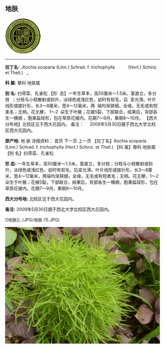 ## 地肤

![西北大学校园网络植物志](../JPG/nwu.gif)

---

**拉丁名:**  _Kochia scoparia (Linn.) Schrad. f. trichophylla           (Hort.) Schinz. et Thell.)   _

**科 属:** 藜科 地肤属

**别 名:** 扫帚菜、孔雀松
【形  态】一年生草本，高50厘米～1.5米。茎直立，多分枝
 ；分枝与小枝散射或斜升，淡绿色或浅红色，幼时有软毛，后
 变光滑。叶片线形或披针形，长3～8厘米，宽4～12毫米，两
 端均渐狭细，全缘，无毛或有短柔毛；无柄。花无梗， 1～2 
 朵生于叶腋；花被5裂，下部联合，结果后，背部各生一横翅
 。胞果扁球形，包在草质花被内。花期7～9月，果期8～10月。
【西大分布地】北校区见于西大花园内。
备注：
    2009年5月30日摄于西北大学北校区西大花园内。

**原产地:** 地 肤
详细资料： 首页 下一页 上一页
【拉丁名】Kochia scoparia (Linn.) Schrad. f. trichophylla 
 (Hort.) Schinz. et Thell.) 
【科 属】藜科 地肤属
【别 名】扫帚菜、孔雀松

**形  态:** 一年生草本，高50厘米～1.5米。茎直立，多分枝；分枝与小枝散射或斜升，淡绿色或浅红色，幼时有软毛，后变光滑。叶片线形或披针形，长3～8厘米，宽4～12毫米，两端均渐狭细，全缘，无毛或有短柔毛；无柄。花无梗，1～2朵生于叶腋；花被5裂，下部联合，结果后，背部各生一横翅。胞果扁球形，包在草质花被内。花期7～9月，果期8～10月。

**西大分布地:** 北校区见于西大花园内。

**备注:** 2009年5月30日摄于西北大学北校区西大花园内。

![地肤](../JPG/地肤 (1).JPG) 

![地肤](../JPG/地肤.JPG) 

